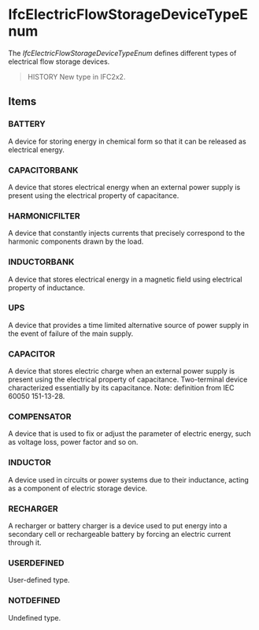 # IfcElectricFlowStorageDeviceTypeEnum

The _IfcElectricFlowStorageDeviceTypeEnum_ defines different types of electrical flow storage devices.
<!-- end of short definition -->


> HISTORY New type in IFC2x2.

## Items

### BATTERY
A device for storing energy in chemical form so that it can be released as electrical energy.

### CAPACITORBANK
A device that stores electrical energy when an external power supply is present using the electrical property of capacitance.

### HARMONICFILTER
A device that constantly injects currents that precisely correspond to the harmonic components drawn by the load.

### INDUCTORBANK
A device that stores electrical energy in a magnetic field using electrical property of inductance.

### UPS
A device that provides a time limited alternative source of power supply in the event of failure of the main supply.

### CAPACITOR
A device that stores electric charge when an external power supply is present using the electrical property of capacitance. Two-terminal device characterized essentially by its capacitance.
Note: definition from IEC 60050 151-13-28.

### COMPENSATOR
A device that is used to fix or adjust the parameter of electric energy, such as voltage loss, power factor and so on.

### INDUCTOR
A device used in circuits or power systems due to their inductance, acting as a component of electric storage device.

### RECHARGER
A recharger or battery charger is a device used to put energy into a secondary cell or rechargeable battery by forcing an electric current through it.

### USERDEFINED
User-defined type.

### NOTDEFINED
Undefined type.
